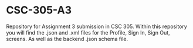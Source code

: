 # CSC-305-A3
Repository for Assignment 3 submission in CSC 305. Within this repository you will find the .json and .xml files for the Profile, Sign In, Sign Out, screens. As well as the backend .json schema file.
